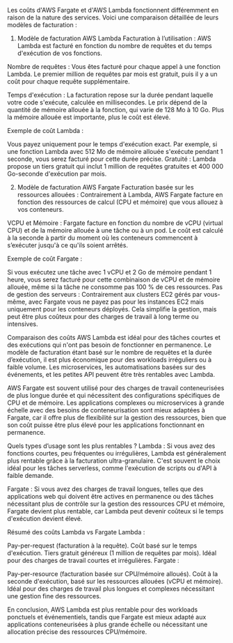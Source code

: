Les coûts d'AWS Fargate et d'AWS Lambda fonctionnent différemment en raison de la nature des services. Voici une comparaison détaillée de leurs modèles de facturation :

1. Modèle de facturation AWS Lambda
Facturation à l’utilisation : AWS Lambda est facturé en fonction du nombre de requêtes et du temps d'exécution de vos fonctions.

Nombre de requêtes : Vous êtes facturé pour chaque appel à une fonction Lambda. Le premier million de requêtes par mois est gratuit, puis il y a un coût pour chaque requête supplémentaire.

Temps d'exécution : La facturation repose sur la durée pendant laquelle votre code s'exécute, calculée en millisecondes. Le prix dépend de la quantité de mémoire allouée à la fonction, qui varie de 128 Mo à 10 Go. Plus la mémoire allouée est importante, plus le coût est élevé.

Exemple de coût Lambda :

Vous payez uniquement pour le temps d'exécution exact. Par exemple, si une fonction Lambda avec 512 Mo de mémoire allouée s'exécute pendant 1 seconde, vous serez facturé pour cette durée précise.
Gratuité : Lambda propose un tiers gratuit qui inclut 1 million de requêtes gratuites et 400 000 Go-seconde d'exécution par mois.

2. Modèle de facturation AWS Fargate
Facturation basée sur les ressources allouées : Contrairement à Lambda, AWS Fargate facture en fonction des ressources de calcul (CPU et mémoire) que vous allouez à vos conteneurs.

VCPU et Mémoire : Fargate facture en fonction du nombre de vCPU (virtual CPU) et de la mémoire allouée à une tâche ou à un pod. Le coût est calculé à la seconde à partir du moment où les conteneurs commencent à s’exécuter jusqu'à ce qu'ils soient arrêtés.

Exemple de coût Fargate :

Si vous exécutez une tâche avec 1 vCPU et 2 Go de mémoire pendant 1 heure, vous serez facturé pour cette combinaison de vCPU et de mémoire allouée, même si la tâche ne consomme pas 100 % de ces ressources.
Pas de gestion des serveurs : Contrairement aux clusters EC2 gérés par vous-même, avec Fargate vous ne payez pas pour les instances EC2 mais uniquement pour les conteneurs déployés. Cela simplifie la gestion, mais peut être plus coûteux pour des charges de travail à long terme ou intensives.

Comparaison des coûts
AWS Lambda est idéal pour des tâches courtes et des exécutions qui n'ont pas besoin de fonctionner en permanence. Le modèle de facturation étant basé sur le nombre de requêtes et la durée d’exécution, il est plus économique pour des workloads irréguliers ou à faible volume. Les microservices, les automatisations basées sur des événements, et les petites API peuvent être très rentables avec Lambda.

AWS Fargate est souvent utilisé pour des charges de travail conteneurisées de plus longue durée et qui nécessitent des configurations spécifiques de CPU et de mémoire. Les applications complexes ou microservices à grande échelle avec des besoins de conteneurisation sont mieux adaptées à Fargate, car il offre plus de flexibilité sur la gestion des ressources, bien que son coût puisse être plus élevé pour les applications fonctionnant en permanence.

Quels types d’usage sont les plus rentables ?
Lambda : Si vous avez des fonctions courtes, peu fréquentes ou irrégulières, Lambda est généralement plus rentable grâce à la facturation ultra-granulaire. C'est souvent le choix idéal pour les tâches serverless, comme l'exécution de scripts ou d'API à faible demande.

Fargate : Si vous avez des charges de travail longues, telles que des applications web qui doivent être actives en permanence ou des tâches nécessitant plus de contrôle sur la gestion des ressources CPU et mémoire, Fargate devient plus rentable, car Lambda peut devenir coûteux si le temps d'exécution devient élevé.

Résumé des coûts Lambda vs Fargate
Lambda :

Pay-per-request (facturation à la requête).
Coût basé sur le temps d'exécution.
Tiers gratuit généreux (1 million de requêtes par mois).
Idéal pour des charges de travail courtes et irrégulières.
Fargate :

Pay-per-resource (facturation basée sur CPU/mémoire alloués).
Coût à la seconde d'exécution, basé sur les ressources allouées (vCPU et mémoire).
Idéal pour des charges de travail plus longues et complexes nécessitant une gestion fine des ressources.


En conclusion, AWS Lambda est plus rentable pour des workloads ponctuels et événementiels, tandis que Fargate est mieux adapté aux applications conteneurisées à plus grande échelle ou nécessitant une allocation précise des ressources CPU/mémoire.
